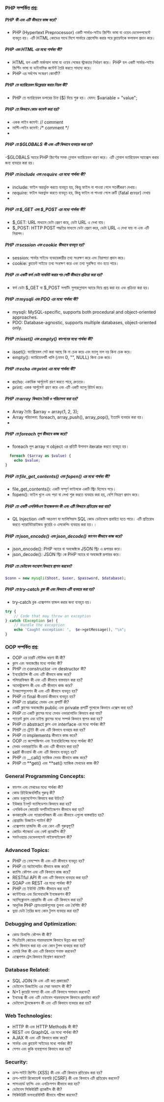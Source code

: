 ### PHP সম্পর্কিত প্রশ্ন:
  ##### PHP কী এবং এটি কীভাবে কাজ করে?
-   PHP (Hypertext Preprocessor) একটি সার্ভার-সাইড স্ক্রিপ্টিং ভাষা যা ওয়েব ডেভেলপমেন্টে ব্যবহৃত হয়। এটি HTML কোডের সাথে মিশে সার্ভারে প্রোসেসিং করার পরে ক্লায়েন্টকে ফলাফল প্রদান করে।

##### PHP এবং HTML এর মধ্যে পার্থক্য কী?
- HTML হল একটি মার্কআপ ভাষা যা ওয়েব পেজের স্ট্রাকচার নির্ধারণ করে। PHP হল একটি সার্ভার-সাইড স্ক্রিপ্টিং ভাষা যা ডাইনামিক কন্টেন্ট তৈরি করতে সাহায্য করে।
-   PHP এর সর্বশেষ সংস্করণ কোনটি?

#####   PHP তে ভ্যারিয়েবল ডিক্লেয়ার করার নিয়ম কী?
- PHP তে ভ্যারিয়েবল ডলারের চিহ্ন ($) দিয়ে শুরু হয়। যেমন: $variable = "value";

#####   PHP তে কিভাবে কোড কমেন্ট করা হয়?
- একক লাইন কমেন্ট: // comment
- মাল্টি-লাইন কমেন্ট: /* comment */
- 
#####   PHP তে $GLOBALS কী এবং এটি কিভাবে ব্যবহার করা হয়?
-$GLOBALS অ্যারে PHP স্ক্রিপ্টের সমস্ত গ্লোবাল ভ্যারিয়েবল ধারণ করে। এটি গ্লোবাল ভ্যারিয়েবল অ্যাক্সেস করার জন্য ব্যবহার করা হয়।

#####   PHP তে include এবং require এর মধ্যে পার্থক্য কী?
- include: ফাইল অন্তর্ভুক্ত করতে ব্যবহৃত হয়, কিন্তু ফাইল না পাওয়া গেলে সতর্কীকরণ দেখায়।
- require: ফাইল অন্তর্ভুক্ত করতে ব্যবহৃত হয়, কিন্তু ফাইল না পাওয়া গেলে ত্রুটি (fatal error) দেখায়
- 
#####   PHP তে $\_GET এবং $\_POST এর মধ্যে পার্থক্য কী?
- $_GET: URL মাধ্যমে ডেটা প্রেরণ করে, ডেটা URL এ দেখা যায়।
- $_POST: HTTP POST পদ্ধতির মাধ্যমে ডেটা প্রেরণ করে, ডেটা URL এ দেখা যায় না এবং এটি নিরাপদ।

#####    PHP তে session এবং cookie কীভাবে ব্যবহৃত হয়?
- session: সার্ভার সাইডে ব্যবহারকারীর তথ্য সংরক্ষণ করে এবং নিরাপত্তা প্রদান করে।
- cookie: ক্লায়েন্ট সাইডে তথ্য সংরক্ষণ করে এবং তথ্য সুরক্ষিত নাও হতে পারে।

#####  PHP তে একটি ফর্ম ডেটা সাবমিট করার পর সেটি কীভাবে প্রক্রিয়া করা হয়?
- ফর্ম ডেটা $_GET বা $_POST সপার্টিং সুপারগ্লোবাল অ্যারে দিয়ে প্রাপ্ত করা হয় এবং প্রক্রিয়া করা হয়।

#####  PHP তে mysqli এবং PDO এর মধ্যে পার্থক্য কী?
- mysqli: MySQL-specific, supports both procedural and object-oriented approaches.
- PDO: Database-agnostic, supports multiple databases, object-oriented only.

#####  PHP তে isset() এবং empty() ফাংশনের মধ্যে পার্থক্য কী?
- isset(): ভ্যারিয়েবল সেট করা আছে কি না চেক করে এবং ভ্যালু নাল নয় কিনা চেক করে।
- empty(): ভ্যারিয়েবলটি খালি (যেমন 0, "", NULL) কিনা চেক করে।


#####   PHP তে echo এবং print এর মধ্যে পার্থক্য কী?
- echo: একাধিক আর্গুমেন্ট গ্রহণ করতে পারে, দ্রুততর।
- print: একক আর্গুমেন্ট গ্রহণ করে এবং এটি একটি ভ্যালু রিটার্ন করে।


#####   PHP তে array কিভাবে তৈরি ও পরিচালনা করা হয়?
- Array তৈরি: $array = array(1, 2, 3);
- Array পরিচালনা: foreach, array_push(), array_pop(), ইত্যাদি ব্যবহার করা হয়।
- 

#####   PHP তে foreach লুপ কীভাবে কাজ করে?
- foreach লুপ array বা object এর প্রতিটি উপাদান iterate করতে ব্যবহৃত হয়।
````php
  foreach ($array as $value) {
    echo $value;
}
````
  
#####   PHP তে file_get_contents() এবং fopen() এর মধ্যে পার্থক্য কী?
- file_get_contents(): একটি সম্পূর্ণ ফাইলকে একটি স্ট্রিং হিসেবে পড়ে।
- fopen(): ফাইল খুলে এবং পড়া বা লেখা শুরু করতে ব্যবহার করা হয়, বেশি নিয়ন্ত্রণ প্রদান করে।


#####   PHP তে একটি এসকিউএল ইনজেকশন কী এবং এটি কিভাবে প্রতিরোধ করা যায়?
- QL Injection একটি আক্রমণ যা ম্যালিসিয়াস SQL কোড ডেটাবেসে প্রবাহিত হতে পারে। এটি প্রতিরোধ করতে প্যারামিটারাইজড কুয়েরি ও এসকেপিং ব্যবহার করা হয়।।


#####   PHP তে json_encode() এবং json_decode() ফাংশন কীভাবে কাজ করে?
- json_encode(): PHP অ্যারে বা অবজেক্টকে JSON স্ট্রিং এ রূপান্তর করে।
- json_decode(): JSON স্ট্রিং কে PHP অ্যারে বা অবজেক্টে রূপান্তর করে।


#####   PHP তে ডেটাবেস সংযোগ কিভাবে স্থাপন করবেন?
````php
$conn = new mysqli($host, $user, $password, $database);
````

#####   PHP তে try-catch ব্লক কী এবং কিভাবে এটি ব্যবহার করা হয়?
- try-catch ব্লক এক্সেপশন হ্যান্ডল করার জন্য ব্যবহৃত হয়।
````php
try {
    // Code that may throw an exception
} catch (Exception $e) {
    // Handle the exception
    echo 'Caught exception: ',  $e->getMessage(), "\n";
}
````

### OOP সম্পর্কিত প্রশ্ন:

-   OOP এর চারটি মৌলিক ধারণা কী কী?
-   ক্লাস এবং অবজেক্টের মধ্যে পার্থক্য কী?
-   PHP তে constructor এবং destructor কী?
-   ইনহেরিটেন্স কী এবং এটি কীভাবে কাজ করে?
-   পলিমরফিজম কী এবং এটি কীভাবে বাস্তবায়ন করা হয়?
-   অ্যাবস্ট্রাকশন কী এবং এটি কীভাবে কাজ করে?
-   ইনক্যাপসুলেশন কী এবং এটি কীভাবে ব্যবহৃত হয়?
-   PHP তে final কীওয়ার্ড কীভাবে ব্যবহৃত হয়?
-   PHP তে static মেথড এবং প্রপার্টি কী?
-   একটি ক্লাসের অবজেক্টের public এবং private প্রপার্টি গুলোকে কিভাবে এক্সেস করা হয়?
-   PHP তে একটি ক্লাসের মধ্যে মেথড ওভারলোডিং কিভাবে করা যায়?
-   প্যারেন্ট ক্লাস এবং চাইল্ড ক্লাসের মধ্যে সম্পর্ক কিভাবে স্থাপন করা হয়?
-   PHP তে abstract ক্লাস এবং interface এর মধ্যে পার্থক্য কী?
-   PHP তে ট্রেইট কী এবং এটি কিভাবে ব্যবহার করা হয়?
-   PHP তে implements কীভাবে কাজ করে?
-   OOP তে কম্পোজিশন এবং ইনহেরিটেন্সের মধ্যে পার্থক্য কী?
-   মেথড ওভাররাইডিং কী এবং এটি কীভাবে করা হয়?
-   self কীওয়ার্ড কী এবং এটি কিভাবে ব্যবহৃত হয়?
-   PHP তে \_\_call() ম্যাজিক মেথড কীভাবে কাজ করে?
-   PHP তে **get() এবং **set() ম্যাজিক মেথডের কাজ কী?

### General Programming Concepts:

-   ফাংশন এবং মেথডের মধ্যে পার্থক্য কী?
-   কোড রিইউজেবলিটির গুরুত্ব কী?
-   কোড ডকুমেন্টেশন কিভাবে করা উচিত?
-   ইউজার ইনপুট ভ্যালিডেশন কিভাবে করা হয়?
-   এসকিউএল কোয়েরি অপটিমাইজেশন কীভাবে করা হয়?
-   কনকারেন্সি এবং প্যারালেলিজম কী এবং কীভাবে এগুলো বাস্তবায়িত হয়?
-   প্রোগ্রামিং ডিজাইন প্যাটার্ন কী?
-   এক্সেপশন হ্যান্ডলিং কী এবং কেন এটি গুরুত্বপূর্ণ?
-   কোডিং স্ট্যান্ডার্ড এবং বেস্ট প্র্যাকটিস কী?
-   সফটওয়্যার ডেভেলপমেন্ট লাইফসাইকেল কী?

### Advanced Topics:

-   PHP তে নেমস্পেস কী এবং এটি কীভাবে ব্যবহৃত হয়?
-   PHP তে অটোলোডিং কীভাবে কাজ করে?
-   ক্যাশিং কৌশল এবং এটি কিভাবে কাজ করে?
-   RESTful API কী এবং এটি কিভাবে ব্যবহার করা হয়?
-   SOAP এবং REST এর মধ্যে পার্থক্য কী?
-   PHP তে ইউনিট টেস্টিং কীভাবে করা হয়?
-   কন্টেইনার এবং ডিপেনডেন্সি ইনজেকশন কী?
-   অ্যাসিঙ্ক্রোনাস প্রোগ্রামিং কী এবং এটি কিভাবে করা হয়?
-   আধুনিক PHP ফ্রেমওয়ার্কগুলোর তুলনা এবং বৈশিষ্ট্য কী?
-   ভুয়া ডেটা তৈরির জন্য কোন টুলস ব্যবহার করা হয়?

### Debugging and Optimization:

-   কোড ডিবাগিং কৌশল কী কী?
-   পিএইচপি কোডের পারফরম্যান্স কিভাবে উন্নত করা যায়?
-   লগিং কিভাবে করা হয় এবং কোন টুলস ব্যবহার করা হয়?
-   মেমরি লিক কী এবং এটি কিভাবে শনাক্ত করবেন?
-   এক্সেপশন ট্রেস কিভাবে বিশ্লেষণ করবেন?

### Database Related:

-   SQL JOIN কি এবং এটি কত প্রকারের?
-   ডেটাবেস ডিজাইনিং এর সেরা অভ্যাস কী কী?
-   N+1 কুয়েরি সমস্যা কী এবং এটি কিভাবে সমাধান করবেন?
-   ইনডেক্স কী এবং এটি ডেটাবেস পারফরম্যান্স কিভাবে প্রভাবিত করে?
-   ডেটাবেস ট্রানজেকশন কী এবং এটি কিভাবে ব্যবহার করা হয়?

### Web Technologies:

-   HTTP কী এবং HTTP Methods কী কী?
-   REST এবং GraphQL এর মধ্যে পার্থক্য কী?
-   AJAX কী এবং এটি কিভাবে কাজ করে?
-   সার্ভার এবং ক্লায়েন্ট সাইডের মধ্যে পার্থক্য কী?
-   সেশন এবং কুকি ব্যবস্থাপনা কিভাবে করা হয়?

### Security:

-   ক্রস-সাইট স্ক্রিপ্টিং (XSS) কী এবং এটি কিভাবে প্রতিরোধ করা হয়?
-   ক্রস-সাইট রিকোয়েস্ট ফরগারি (CSRF) কী এবং কিভাবে এটি প্রতিরোধ করবেন?
-   পাসওয়ার্ড হ্যাশিং এবং এনক্রিপশন কীভাবে করা হয়?
-   ডেটাবেস সিকিউরিটি প্র্যাকটিস কী কী?
-   সিকিউরিটি ভলনরেবিলিটি কীভাবে পরীক্ষা করবেন?
